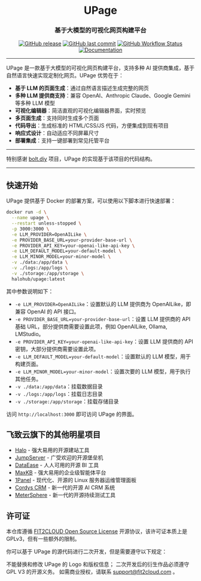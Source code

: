 <h1 align="center">UPage</h1>
<h3 align="center">基于大模型的可视化网页构建平台</h3>

<p align="center">
<a href="https://github.com/halo-dev/upage/releases"><img alt="GitHub release" src="https://img.shields.io/github/release/halo-dev/upage.svg?style=flat-square&include_prereleases" /></a>
<a href="https://github.com/halo-dev/upage/commits"><img alt="GitHub last commit" src="https://img.shields.io/github/last-commit/halo-dev/upage.svg?style=flat-square" /></a>
<a href="https://github.com/halo-dev/upage/actions"><img alt="GitHub Workflow Status" src="https://img.shields.io/github/actions/workflow/status/halo-dev/upage/halo.yaml?branch=main&style=flat-square" /></a>
<a href="https://halo-dev.github.io/upage/"><img alt="Documentation" src="https://img.shields.io/badge/docs-latest-blue?style=flat-square" /></a>
</p>

------------------------------

UPage 是一款基于大模型的可视化网页构建平台，支持多种 AI 提供商集成，基于自然语言快速实现定制化网页。UPage 优势在于：

- **基于 LLM 的页面生成**：通过自然语言描述生成完整的网页
- **多种 LLM 提供商支持**：兼容 OpenAI、Anthropic Claude、Google Gemini 等多种 LLM 模型
- **可视化编辑器**：简洁直观的可视化编辑器界面，实时预览
- **多页面生成**：支持同时生成多个页面
- **代码导出**：生成标准的 HTML/CSS/JS 代码，方便集成到现有项目
- **响应式设计**：自动适应不同屏幕尺寸
- **部署集成**：支持一键部署到常见托管平台


------------------------------

特别感谢 [bolt.diy](https://github.com/stackblitz-labs/bolt.diy) 项目，UPage 的实现基于该项目的代码结构。

------------------------------

## 快速开始

UPage 提供基于 Docker 的部署方案，可以使用以下脚本进行快速部署：

```bash
docker run -d \
  --name upage \
  --restart unless-stopped \
  -p 3000:3000 \
  -e LLM_PROVIDER=OpenAILike \
  -e PROVIDER_BASE_URL=your-provider-base-url \
  -e PROVIDER_API_KEY=your-openai-like-api-key \
  -e LLM_DEFAULT_MODEL=your-default-model \
  -e LLM_MINOR_MODEL=your-minor-model \
  -v ./data:/app/data \
  -v ./logs:/app/logs \
  -v ./storage:/app/storage \
  halohub/upage:latest
```

其中参数说明如下：
- `-e LLM_PROVIDER=OpenAILike`：设置默认的 LLM 提供商为 OpenAILike，即兼容 OpenAI 的 API 接口。
- `-e PROVIDER_BASE_URL=your-provider-base-url`：设置 LLM 提供商的 API 基础 URL，部分提供商需要设置此项，例如 OpenAILike, Ollama, LMStudio。
- `-e PROVIDER_API_KEY=your-openai-like-api-key`：设置 LLM 提供商的 API 密钥，大部分提供商需要设置此项。
- `-e LLM_DEFAULT_MODEL=your-default-model`：设置默认的 LLM 模型，用于构建页面。
- `-e LLM_MINOR_MODEL=your-minor-model`：设置次要的 LLM 模型，用于执行其他任务。
- `-v ./data:/app/data`：挂载数据目录
- `-v ./logs:/app/logs`：挂载日志目录
- `-v ./storage:/app/storage`：挂载存储目录

访问 `http://localhost:3000` 即可访问 UPage 的界面。

## 飞致云旗下的其他明星项目

- [Halo](https://github.com/halo-dev/halo) - 强大易用的开源建站工具
- [JumpServer](https://github.com/jumpserver/jumpserver) - 广受欢迎的开源堡垒机
- [DataEase](https://github.com/dataease/dataease) - 人人可用的开源 BI 工具
- [MaxKB](https://github.com/maxkb/maxkb) - 强大易用的企业级智能体平台
- [1Panel](https://github.com/1Panel-dev/1Panel) - 现代化、开源的 Linux 服务器运维管理面板
- [Cordys CRM](https://github.com/cordys/cordys-crm) - 新一代的开源 AI CRM 系统
- [MeterSphere](https://github.com/metersphere/metersphere) - 新一代的开源持续测试工具

## 许可证

本仓库遵循 [FIT2CLOUD Open Source License](https://github.com/halo-dev/upage/blob/main/LICENSE.txt) 开源协议，该许可证本质上是 GPLv3，但有一些额外的限制。

你可以基于 UPage 的源代码进行二次开发，但是需要遵守以下规定：

不能替换和修改 UPage 的 Logo 和版权信息；
二次开发后的衍生作品必须遵守 GPL V3 的开源义务。
如需商业授权，请联系 support@fit2cloud.com 。
